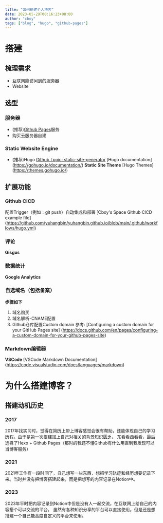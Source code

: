 ```yaml
---
title: "如何搭建个人博客"
date: 2023-05-29T00:16:23+08:00
author: "cboy"
tags: ["blog", "hugo", "github-pages"]
---
```


# 搭建
## 梳理需求
- 互联网能访问到的服务器
- Website

## 选型
### 服务器
- (推荐)[Github Pages](https://docs.github.com/en/pages/getting-started-with-github-pages)服务
- 购买云服务器自建
### Static Website Engine
- (推荐)Hugo
[Github Topic: static-site-generator](https://github.com/topics/static-site-generator)
[Hugo documentation] (https://gohugo.io/documentation/)
**Static Site Theme**
[Hugo Themes] (https://themes.gohugo.io/)

## 扩展功能
### Github CICD
配置Trigger（例如：git push）自动集成和部署
[Cboy's Space Github CICD example file] (https://github.com/yuhangbin/yuhangbin.github.io/blob/main/.github/workflows/hugo.yml)
### 评论
**Gisgus**


### 数据统计
**Google Analytics**

### 自选域名（包括备案）
**步骤如下**
1. 域名购买
2. 域名解析-CNAME配置
3. Github仓库配置Custom domain 
参考: [Configuring a custom domain for your GitHub Pages site] (https://docs.github.com/en/pages/configuring-a-custom-domain-for-your-github-pages-site)
### Markdown编辑器
**VSCode**
[VSCode Markdown Documentation] (https://code.visualstudio.com/docs/languages/markdown)

# 为什么搭建博客？
## 搭建动机历史
### 2017
2017年找实习时，觉得在简历上带上博客感觉会很有帮助，还能体现自己的学习历程。由于是第一次搭建加上自己对相关的背景知识匮乏，
东看看西看看，最后选择了Hexo + Github Pages（那时的我还不懂Github有什么用直到我发现可以当博客服务）
### 2021
2021年工作有一段时间了，自己想写一些东西，想把学习轨迹和经历想要记录下来。当时并没有把博客搭建起来，而是把想写的内容记录在Notion中。
### 2023
2023年平时把内容记录到Notion中但是没有人一起交流，在互联网上给自己的内容搭个可以交流的平台。
虽然有各种知识分享的平台可以直接使用，但是还是想搭建一个自己能高度自定义的平台来使用。
